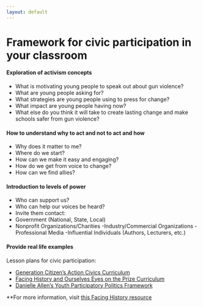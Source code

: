 ```yaml
---
layout: default
---
```


Framework for civic participation in your classroom
===================================================

#### Exploration of activism concepts
- What is motivating young people to speak out about gun violence? 
- What are young people asking for? 
- What strategies are young people using to press for change? 
- What impact are young people having now? 
- What else do you think it will take to create lasting change and make schools safer from gun violence?

#### How to understand why to act and not to act and how
- Why does it matter to me? 
- Where do we start? 
- How can we make it easy and engaging?
- How do we get from voice to change?
- How can we find allies?

#### Introduction to levels of power
- Who can support us? 
- Who can help our voices be heard?
- Invite them contact: 
- Government (National, State, Local)
- Nonprofit Organizations/Charities
-Industry/Commercial Organizations
-Professional Media
-Influential Individuals (Authors, Lecturers, etc.)

#### Provide real life examples
Lesson plans for civic participation:
- [Generation Citizen’s Action Civics Curriculum](http://generationcitizenma.weebly.com/curriculum.html)
- [Facing History and Ourselves Eyes on the Prize Curriculum](https://www.facinghistory.org/resource-library/eyes-prize-americas-civil-rights-movement)
- [Danielle Allen’s Youth Participatory Politics Framework](https://yppactionframe.fas.harvard.edu/)

**For more information, visit [this Facing History resource](https://www.facinghistory.org/resource-library/after-parkland-students-choose-participate)

